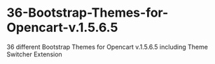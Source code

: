 # 36-Bootstrap-Themes-for-Opencart-v.1.5.6.5
36 different Bootstrap Themes for Opencart v.1.5.6.5
including Theme Switcher Extension
